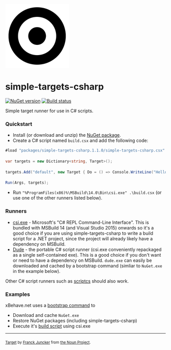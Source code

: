![Icon](/simple-targets-csharp.png)

# simple-targets-csharp

[![NuGet version](https://img.shields.io/nuget/v/simple-targets-csharp.svg?style=flat)](https://www.nuget.org/packages/simple-targets-csharp) [![Build status](https://ci.appveyor.com/api/projects/status/cmkx89k0sj0h3ebw/branch/master?svg=true)](https://ci.appveyor.com/project/adamralph/simple-targets-csharp/branch/master)

Simple target runner for use in C# scripts.

### Quickstart

* Install (or download and unzip) the [NuGet package](https://www.nuget.org/packages/simple-targets-csharp).
* Create a C# script named `build.csx` and add the following code:
```C#
#load "packages/simple-targets-csharp.1.1.0/simple-targets-csharp.csx" // change the path as required

var targets = new Dictionary<string, Target>();

targets.Add("default", new Target { Do = () => Console.WriteLine("Hello, world!"), });

Run(Args, targets);
```
* Run `"%ProgramFiles(x86)%\MSBuild\14.0\Bin\csi.exe" .\build.csx` (or use one of the other runners listed below).

### Runners

* [csi.exe](https://msdn.microsoft.com/en-us/magazine/mt614271.aspx) - Microsoft's "C# REPL Command-Line Interface". This is bundled with MSBuild 14 (and Visual Studio 2015) onwards so it's a good choice if you are using simple-targets-csharp to write a build script for a .NET project, since the project will already likely have a dependency on MSBuild.
* [Dude](https://github.com/adamralph/dude) - the portable C# script runner (csi.exe conveniently repackaged as a single self-contained exe). This is a good choice if you don't want or need to have a dependency on MSBuild. `dude.exe` can easily be downloaded and cached by a bootstrap command (simliar to `NuGet.exe` in the example below).

Other C# script runners such as [scriptcs](http://scriptcs.net/) should also work.

### Examples

xBehave.net uses a [bootstrap command](https://github.com/xbehave/xbehave.net/blob/dev/build.cmd) to

* Download and cache `NuGet.exe`
* Restore NuGet packages (including simple-targets-csharp)
* Execute it's [build script](https://github.com/xbehave/xbehave.net/blob/dev/build.csx) using csi.exe

---

<sub>[Target](https://thenounproject.com/term/target/345443) by [Franck Juncker](https://thenounproject.com/franckjuncker/) from [the Noun Project](https://thenounproject.com/).</sub>

